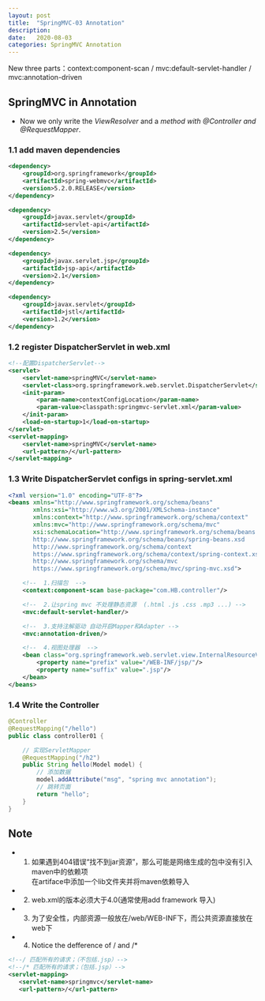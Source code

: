 ```yaml
---
layout: post
title:  "SpringMVC-03 Annotation"
description: 
date:   2020-08-03
categories: SpringMVC Annotation
---
```

New three parts：context:component-scan / mvc:default-servlet-handler / mvc:annotation-driven


## SpringMVC in Annotation

- Now we only write the _ViewResolver_ and a _method with @Controller and @RequestMapper_.

### 1.1 add maven dependencies

```xml
<dependency>
    <groupId>org.springframework</groupId>
    <artifactId>spring-webmvc</artifactId>
    <version>5.2.0.RELEASE</version>
</dependency>

<dependency>
    <groupId>javax.servlet</groupId>
    <artifactId>servlet-api</artifactId>
    <version>2.5</version>
</dependency>

<dependency>
    <groupId>javax.servlet.jsp</groupId>
    <artifactId>jsp-api</artifactId>
    <version>2.1</version>
</dependency>

<dependency>
    <groupId>javax.servlet</groupId>
    <artifactId>jstl</artifactId>
    <version>1.2</version>
</dependency>
```

### 1.2 register DispatcherServlet in web.xml

```xml
<!--配置DispatcherServlet-->
<servlet>
    <servlet-name>springMVC</servlet-name>
    <servlet-class>org.springframework.web.servlet.DispatcherServlet</servlet-class>
    <init-param>
        <param-name>contextConfigLocation</param-name>
        <param-value>classpath:springmvc-servlet.xml</param-value>
    </init-param>
    <load-on-startup>1</load-on-startup>
</servlet>
<servlet-mapping>
    <servlet-name>springMVC</servlet-name>
    <url-pattern>/</url-pattern>
</servlet-mapping>
```

### 1.3 Write DispatcherServlet configs in spring-servlet.xml

```xml
<?xml version="1.0" encoding="UTF-8"?>
<beans xmlns="http://www.springframework.org/schema/beans"
       xmlns:xsi="http://www.w3.org/2001/XMLSchema-instance"
       xmlns:context="http://www.springframework.org/schema/context"
       xmlns:mvc="http://www.springframework.org/schema/mvc"
       xsi:schemaLocation="http://www.springframework.org/schema/beans
       http://www.springframework.org/schema/beans/spring-beans.xsd
       http://www.springframework.org/schema/context
       https://www.springframework.org/schema/context/spring-context.xsd
       http://www.springframework.org/schema/mvc
       https://www.springframework.org/schema/mvc/spring-mvc.xsd">

    <!--  1.扫描包  -->
    <context:component-scan base-package="com.HB.controller"/>

    <!--  2.让spring mvc 不处理静态资源  (.html .js .css .mp3 ...) -->
    <mvc:default-servlet-handler/>

    <!--  3.支持注解驱动 自动开启Mapper和Adapter -->
    <mvc:annotation-driven/>

    <!--  4.视图处理器  -->
    <bean class="org.springframework.web.servlet.view.InternalResourceViewResolver">
        <property name="prefix" value="/WEB-INF/jsp/"/>
        <property name="suffix" value=".jsp"/>
    </bean>
</beans>
```

### 1.4 Write the Controller

```java
@Controller
@RequestMapping("/hello")
public class controller01 {

    // 实现ServletMapper
    @RequestMapping("/h2")
    public String hello(Model model) {
        // 添加数据
        model.addAttribute("msg", "spring mvc annotation");
        // 跳转页面
        return "hello";
    }
}
```

## Note

- 1. 如果遇到404错误“找不到jar资源”，那么可能是网络生成的包中没有引入maven中的依赖项  
    在artiface中添加一个lib文件夹并将maven依赖导入
- 2. web.xml的版本必须大于4.0(通常使用add framework 导入)
- 3. 为了安全性，内部资源一般放在/web/WEB-INF下，而公共资源直接放在web下
- 4. Notice the defference of / and /*
```xml
<!--/ 匹配所有的请求；（不包括.jsp）-->
<!--/* 匹配所有的请求；（包括.jsp）-->
<servlet-mapping>
   <servlet-name>springmvc</servlet-name>
   <url-pattern>/</url-pattern>
```